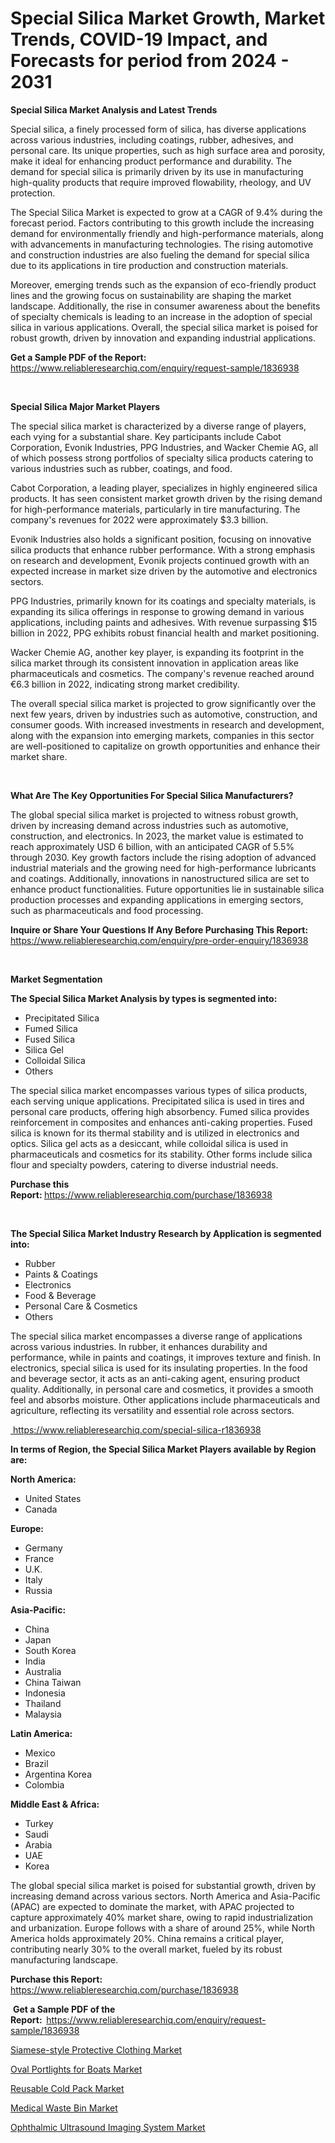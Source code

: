 <p><h1>Special Silica Market Growth, Market Trends, COVID-19 Impact, and Forecasts for period from 2024 - 2031</h1></p><p><strong>Special Silica Market Analysis and Latest Trends</strong></p>
<p><p>Special silica, a finely processed form of silica, has diverse applications across various industries, including coatings, rubber, adhesives, and personal care. Its unique properties, such as high surface area and porosity, make it ideal for enhancing product performance and durability. The demand for special silica is primarily driven by its use in manufacturing high-quality products that require improved flowability, rheology, and UV protection.</p><p>The Special Silica Market is expected to grow at a CAGR of 9.4% during the forecast period. Factors contributing to this growth include the increasing demand for environmentally friendly and high-performance materials, along with advancements in manufacturing technologies. The rising automotive and construction industries are also fueling the demand for special silica due to its applications in tire production and construction materials.</p><p>Moreover, emerging trends such as the expansion of eco-friendly product lines and the growing focus on sustainability are shaping the market landscape. Additionally, the rise in consumer awareness about the benefits of specialty chemicals is leading to an increase in the adoption of special silica in various applications. Overall, the special silica market is poised for robust growth, driven by innovation and expanding industrial applications.</p></p>
<p><strong>Get a Sample PDF of the Report:&nbsp;</strong> <a href="https://www.reliableresearchiq.com/enquiry/request-sample/1836938?utm_campaign=1141&utm_medium=2&utm_source=Github&utm_content=ia&utm_term=05112024&utm_id=special-silica">https://www.reliableresearchiq.com/enquiry/request-sample/1836938</a></p>
<p>&nbsp;</p>
<p><strong>Special Silica Major Market Players</strong></p>
<p><p>The special silica market is characterized by a diverse range of players, each vying for a substantial share. Key participants include Cabot Corporation, Evonik Industries, PPG Industries, and Wacker Chemie AG, all of which possess strong portfolios of specialty silica products catering to various industries such as rubber, coatings, and food.</p><p>Cabot Corporation, a leading player, specializes in highly engineered silica products. It has seen consistent market growth driven by the rising demand for high-performance materials, particularly in tire manufacturing. The company's revenues for 2022 were approximately $3.3 billion. </p><p>Evonik Industries also holds a significant position, focusing on innovative silica products that enhance rubber performance. With a strong emphasis on research and development, Evonik projects continued growth with an expected increase in market size driven by the automotive and electronics sectors.</p><p>PPG Industries, primarily known for its coatings and specialty materials, is expanding its silica offerings in response to growing demand in various applications, including paints and adhesives. With revenue surpassing $15 billion in 2022, PPG exhibits robust financial health and market positioning.</p><p>Wacker Chemie AG, another key player, is expanding its footprint in the silica market through its consistent innovation in application areas like pharmaceuticals and cosmetics. The company's revenue reached around €6.3 billion in 2022, indicating strong market credibility.</p><p>The overall special silica market is projected to grow significantly over the next few years, driven by industries such as automotive, construction, and consumer goods. With increased investments in research and development, along with the expansion into emerging markets, companies in this sector are well-positioned to capitalize on growth opportunities and enhance their market share.</p></p>
<p>&nbsp;</p>
<p><strong>What Are The Key Opportunities For Special Silica Manufacturers?</strong></p>
<p><p>The global special silica market is projected to witness robust growth, driven by increasing demand across industries such as automotive, construction, and electronics. In 2023, the market value is estimated to reach approximately USD 6 billion, with an anticipated CAGR of 5.5% through 2030. Key growth factors include the rising adoption of advanced industrial materials and the growing need for high-performance lubricants and coatings. Additionally, innovations in nanostructured silica are set to enhance product functionalities. Future opportunities lie in sustainable silica production processes and expanding applications in emerging sectors, such as pharmaceuticals and food processing.</p></p>
<p><strong>Inquire or Share Your Questions If Any Before Purchasing This Report:</strong> <a href="https://www.reliableresearchiq.com/enquiry/pre-order-enquiry/1836938?utm_campaign=1141&utm_medium=2&utm_source=Github&utm_content=ia&utm_term=05112024&utm_id=special-silica">https://www.reliableresearchiq.com/enquiry/pre-order-enquiry/1836938</a></p>
<p>&nbsp;</p>
<p><strong>Market Segmentation</strong></p>
<p><strong>The Special Silica Market Analysis by types is segmented into:</strong></p>
<p><ul><li>Precipitated Silica</li><li>Fumed Silica</li><li>Fused Silica</li><li>Silica Gel</li><li>Colloidal Silica</li><li>Others</li></ul></p>
<p><p>The special silica market encompasses various types of silica products, each serving unique applications. Precipitated silica is used in tires and personal care products, offering high absorbency. Fumed silica provides reinforcement in composites and enhances anti-caking properties. Fused silica is known for its thermal stability and is utilized in electronics and optics. Silica gel acts as a desiccant, while colloidal silica is used in pharmaceuticals and cosmetics for its stability. Other forms include silica flour and specialty powders, catering to diverse industrial needs.</p></p>
<p><strong>Purchase this Report:&nbsp;</strong><a href="https://www.reliableresearchiq.com/purchase/1836938?utm_campaign=1141&utm_medium=2&utm_source=Github&utm_content=ia&utm_term=05112024&utm_id=special-silica">https://www.reliableresearchiq.com/purchase/1836938</a></p>
<p>&nbsp;</p>
<p><strong>The Special Silica Market Industry Research by Application is segmented into:</strong></p>
<p><ul><li>Rubber</li><li>Paints & Coatings</li><li>Electronics</li><li>Food & Beverage</li><li>Personal Care & Cosmetics</li><li>Others</li></ul></p>
<p><p>The special silica market encompasses a diverse range of applications across various industries. In rubber, it enhances durability and performance, while in paints and coatings, it improves texture and finish. In electronics, special silica is used for its insulating properties. In the food and beverage sector, it acts as an anti-caking agent, ensuring product quality. Additionally, in personal care and cosmetics, it provides a smooth feel and absorbs moisture. Other applications include pharmaceuticals and agriculture, reflecting its versatility and essential role across sectors.</p></p>
<p><a href="https://www.reliableresearchiq.com/special-silica-r1836938?utm_campaign=1141&utm_medium=2&utm_source=Github&utm_content=ia&utm_term=05112024&utm_id=special-silica">&nbsp;https://www.reliableresearchiq.com/special-silica-r1836938</a></p>
<p><strong>In terms of Region, the Special Silica Market Players available by Region are:</strong></p>
<p>
    <p> <strong> North America: </strong>
        <ul>
            <li>United States</li>
            <li>Canada</li>
        </ul>
        </p> 
    <p> <strong> Europe: </strong>
        <ul>
            <li>Germany</li>
            <li>France</li>
            <li>U.K.</li>
            <li>Italy</li>
            <li>Russia</li>
        </ul>
        </p> 
    <p> <strong> Asia-Pacific: </strong>
        <ul>
            <li>China</li>
            <li>Japan</li>
            <li>South Korea</li>
            <li>India</li>
            <li>Australia</li>
            <li>China Taiwan</li>
            <li>Indonesia</li>
            <li>Thailand</li>
            <li>Malaysia</li>
        </ul>
        </p> 
    <p> <strong> Latin America: </strong>
        <ul>
            <li>Mexico</li>
            <li>Brazil</li>
            <li>Argentina Korea</li>
            <li>Colombia</li>
        </ul>
        </p> 
    <p> <strong> Middle East & Africa: </strong>
        <ul>
            <li>Turkey</li>
            <li>Saudi</li>
            <li>Arabia</li>
            <li>UAE</li>
            <li>Korea</li>
        </ul>
    </p>
    </p>
<p><p>The global special silica market is poised for substantial growth, driven by increasing demand across various sectors. North America and Asia-Pacific (APAC) are expected to dominate the market, with APAC projected to capture approximately 40% market share, owing to rapid industrialization and urbanization. Europe follows with a share of around 25%, while North America holds approximately 20%. China remains a critical player, contributing nearly 30% to the overall market, fueled by its robust manufacturing landscape.</p></p>
<p><strong>Purchase this Report: </strong><a href="https://www.reliableresearchiq.com/purchase/1836938?utm_campaign=1141&utm_medium=2&utm_source=Github&utm_content=ia&utm_term=05112024&utm_id=special-silica">https://www.reliableresearchiq.com/purchase/1836938</a></p>
<p>&nbsp;<strong>Get a Sample PDF of the Report:&nbsp;&nbsp;</strong><a href="https://www.reliableresearchiq.com/enquiry/request-sample/1836938?utm_campaign=1141&utm_medium=2&utm_source=Github&utm_content=ia&utm_term=05112024&utm_id=special-silica">https://www.reliableresearchiq.com/enquiry/request-sample/1836938</a></p>
<p><strong></strong></p>
<p><p><a href="https://github.com/lmorisekv5e/Market-Research-Report-List-1/blob/main/siamese-style-protective-clothing-market.md?utm_campaign=1141&utm_medium=2&utm_source=Github&utm_content=ia&utm_term=05112024&utm_id=special-silica">Siamese-style Protective Clothing Market</a></p><p><a href="https://github.com/anitrabixvburgie/Market-Research-Report-List-1/blob/main/oval-portlights-for-boats-market.md?utm_campaign=1141&utm_medium=2&utm_source=Github&utm_content=ia&utm_term=05112024&utm_id=special-silica">Oval Portlights for Boats Market</a></p><p><a href="https://issuu.com/reportprime-2/docs/reusable-cold-pack-market-size-2030_97b628c3a17251?utm_campaign=1141&utm_medium=2&utm_source=Github&utm_content=ia&utm_term=05112024&utm_id=special-silica">Reusable Cold Pack Market</a></p><p><a href="https://issuu.com/reportprime-2/docs/medical-waste-bin-market-size-2030._7dfb9ff8aa5cc0?utm_campaign=1141&utm_medium=2&utm_source=Github&utm_content=ia&utm_term=05112024&utm_id=special-silica">Medical Waste Bin Market</a></p><p><a href="https://issuu.com/reportprime-2/docs/ophthalmic-ultrasound-imaging-syste_a0af1f64e7a623?utm_campaign=1141&utm_medium=2&utm_source=Github&utm_content=ia&utm_term=05112024&utm_id=special-silica">Ophthalmic Ultrasound Imaging System Market</a></p></p>